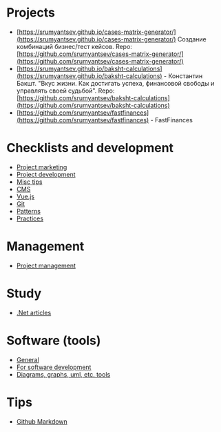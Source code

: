 # Projects
- [https://srumyantsev.github.io/cases-matrix-generator/](https://srumyantsev.github.io/cases-matrix-generator/) Создание комбинаций бизнес/тест кейсов. Repo: [https://github.com/srumyantsev/cases-matrix-generator/](https://github.com/srumyantsev/cases-matrix-generator/)
- [https://srumyantsev.github.io/baksht-calculations](https://srumyantsev.github.io/baksht-calculations) - Константин Бакшт. "Вкус жизни. Как достигать успеха, финансовой свободы и управлять своей судьбой". Repo: [https://github.com/srumyantsev/baksht-calculations](https://github.com/srumyantsev/baksht-calculations)
- [https://github.com/srumyantsev/fastfinances](https://github.com/srumyantsev/fastfinances) - FastFinances

# Checklists and development
- [Project marketing](project-marketing)
- [Project development](project-development)
- [Misc tips](misc-tips)
- [CMS](cms)
- [Vue.js](vuejs-articles)
- [Git](git-articles)
- [Patterns](patterns)
- [Practices](practices)

# Management
- [Project management](project-management)

# Study
- [.Net articles](net-articles)

# Software (tools)
- [General](tools-general)
- [For software development](tools-development)
- [Diagrams, graphs, uml, etc. tools](diagrams_and_modelling_tools)

# Tips
- [Github Markdown](https://guides.github.com/features/mastering-markdown/)
